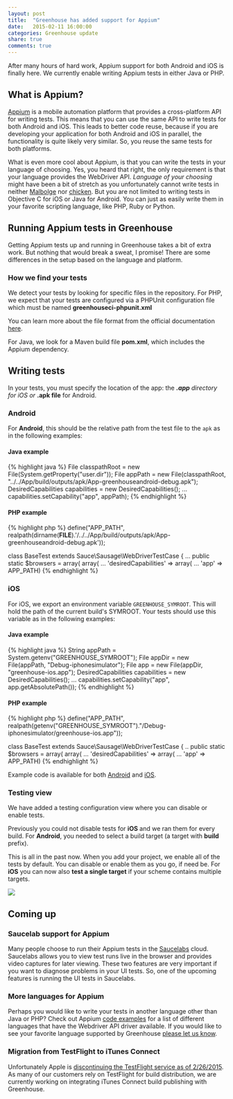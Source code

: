 ```yaml
---
layout: post
title:  "Greenhouse has added support for Appium"
date:   2015-02-11 16:00:00
categories: Greenhouse update
share: true
comments: true
---
```


After many hours of hard work, Appium support for both Android and iOS is finally here.
We currently enable writing Appium tests in either Java or PHP.

<!--more-->
<h2>What is Appium?</h2>

<a href="http://appium.io/">Appium</a> is a mobile automation platform that provides a cross-platform API for writing tests.
This means that you can use the same API to write tests for both Android and iOS. This leads to better code reuse, because if you are developing your application for both Android and iOS in parallel, the functionality is quite likely very similar. So, you reuse the same tests for both platforms.

What is even more cool about Appium, is that you can write the tests in your language of choosing. Yes, you heard that right, the only requirement is that your language provides the WebDriver API. *Language of your choosing* might have been  a bit of stretch as you unfortunately cannot write tests in neither <a href="http://esolangs.org/wiki/Malbolge">Malbolge</a> nor <a href="http://esolangs.org/wiki/chicken">chicken</a>. But you are not limited to writing tests in Objective C for iOS or Java for Android. You can just as easily write them in your favorite scripting language, like PHP, Ruby or Python. 


<h2>Running Appium tests in Greenhouse</h2>

Getting Appium tests up and running in Greenhouse takes a bit of extra work. But nothing that would break a sweat, I promise! 
There are some differences in the setup based on the language and platform.

<h3>How we find your tests</h3>

We detect your tests by looking for specific files in the repository. For PHP, we expect that your tests are configured via a PHPUnit configuration file which must be named **greenhouseci-phpunit.xml**

You can learn more about the file format from the official documentation <a href="https://phpunit.de/manual/current/en/appendixes.configuration.html">here</a>.

For Java, we look for a Maven build file **pom.xml**, which includes the Appium dependency.

<h2>Writing tests</h2>

In your tests, you must specify the location of the app: the <strong>*.app</strong> directory for iOS
or <strong>*.apk file</strong> for Android.

<h3>Android</h3>

For <b>Android</b>, this should be the relative path from the test file to the <code>apk</code> as in the following examples:

<h4>Java example</h4>

{% highlight java %}
File classpathRoot = new File(System.getProperty("user.dir"));
File appPath = new File(classpathRoot, "../../App/build/outputs/apk/App-greenhouseandroid-debug.apk");
DesiredCapabilities capabilities = new DesiredCapabilities();
...
capabilities.setCapability("app", appPath);
{% endhighlight %}

<h4>PHP example</h4>

{% highlight php %}
define("APP_PATH", realpath(dirname(__FILE__).'/../../App/build/outputs/apk/App-greenhouseandroid-debug.apk'));

class BaseTest extends Sauce\Sausage\WebDriverTestCase {
    ...
    public static $browsers = array(
        array(
         ...
        'desiredCapabilities' => array(
            ...
            'app' => APP_PATH)
{% endhighlight %}

<h3>iOS</h3>

For iOS, we export an environment variable <code>GREENHOUSE_SYMROOT</code>. This will hold the path of the current build's SYMROOT. Your tests should use this variable as in the following examples: <br />

<h4>Java example</h4>

{% highlight java %}
String appPath = System.getenv("GREENHOUSE_SYMROOT");
File appDir = new File(appPath, "Debug-iphonesimulator");
File app = new File(appDir, "greenhouse-ios.app");
DesiredCapabilities capabilities = new DesiredCapabilities();
...
capabilities.setCapability("app", app.getAbsolutePath());
{% endhighlight %}

<h4>PHP example</h4>

{% highlight php %}
define("APP_PATH", realpath(getenv("GREENHOUSE_SYMROOT")."/Debug-iphonesimulator/greenhouse-ios.app"));

class BaseTest extends Sauce\Sausage\WebDriverTestCase {
    ..
    public static $browsers = array(
        array(
        ...
        'desiredCapabilities' => array(
            ...
            'app' => APP_PATH)
{% endhighlight %}

Example code is available for both <a href="https://github.com/GreenhouseCI/greenhouse-android/tree/appium">Android</a> and <a href="https://github.com/GreenhouseCI/greenhouse-ios/tree/appium/greenhouse-ios/appium">iOS</a>.

<h3>Testing view</h3> 
We have added a testing configuration view where you can disable or enable tests.

Previously you could not disable tests for **iOS** and we ran them for every build. 
For **Android**, you needed to select a build target (a target with **build** prefix). 

This is all in the past now. When you add your project, we enable all of the tests by default. You can disable or enable them as you go, if need be. For **iOS** you can now also **test a single target** if your scheme contains multiple targets.

<a data-lightbox="testing" href="{{ site_url }}/assets/testing_view.png">
    <img class="post-img" src="{{ site_url }}/assets/testing_view.png"/>
</a>

<h2>Coming up</h2>

<h3>Saucelab support for Appium</h3>
Many people choose to run their Appium tests in the <a href="https://saucelabs.com/">Saucelabs</a> cloud. Saucelabs allows you to view test runs live in the browser and provides video captures for later viewing. These two features are very important if you want to diagnose problems in your UI tests. So, one of the upcoming features is running the UI tests in Saucelabs.

<h3>More languages for Appium</h3>
Perhaps you would like to write your tests in another language other than Java or PHP?
Check out Appium <a href="https://github.com/appium/sample-code/tree/master/sample-code/examples">code examples</a> for a list of different languages that have the Webdriver API driver available.
If you would like to see your favorite language supported by Greenhouse <a href="http://greenhouseci.com/contact-us.html">please let us know</a>.
<h3>Migration from TestFlight to iTunes Connect</h3>
Unfortunately Apple is <a href="http://help.testflightapp.com/customer/portal/articles/1768754">discontinuing the TestFlight service as of 2/26/2015</a>. As many of our customers rely on TestFlight for build distribution, we are currently working on integrating iTunes Connect build publishing with Greenhouse.


